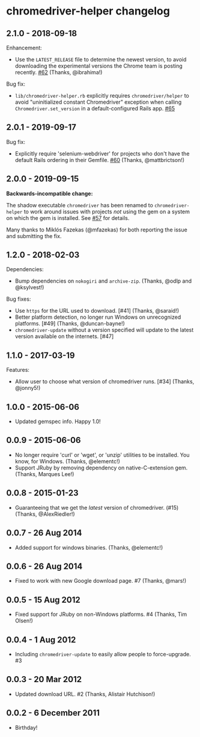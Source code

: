 chromedriver-helper changelog
==========

2.1.0 - 2018-09-18
----------

Enhancement:

* Use the `LATEST_RELEASE` file to determine the newest version, to avoid downloading the experimental versions the Chrome team is posting recently. [#62](https://github.com/flavorjones/chromedriver-helper/issues/62) (Thanks, @ibrahima!)

Bug fix:

* `lib/chromedriver-helper.rb` explicitly requires `chromedriver/helper` to avoid "uninitialized constant Chromedriver" exception when calling `Chromedriver.set_version` in a default-configured Rails app. [#65](https://github.com/flavorjones/chromedriver-helper/issues/65)


2.0.1 - 2019-09-17
----------

Bug fix:

* Explicitly require 'selenium-webdriver' for projects who don't have the default Rails ordering in their Gemfile. [#60](https://github.com/flavorjones/chromedriver-helper/issues/60) (Thanks, @mattbrictson!)


2.0.0 - 2019-09-15
----------

**Backwards-incompatible change:**

The shadow executable `chromedriver` has been renamed to `chromedriver-helper` to work around issues with projects _not_ using the gem on a system on which the gem is installed. See [#57](https://github.com/flavorjones/chromedriver-helper/issues/57) for details.

Many thanks to Miklós Fazekas (@mfazekas) for both reporting the issue and submitting the fix.



1.2.0 - 2018-02-03
----------

Dependencies:

* Bump dependencies on `nokogiri` and `archive-zip`. (Thanks, @odlp and @ksylvest!)


Bug fixes:

* Use `https` for the URL used to download. [#41] (Thanks, @saraid!)
* Better platform detection, no longer run Windows on unrecognized platforms. [#49] (Thanks, @duncan-bayne!)
* `chromedriver-update` without a version specified will update to the latest version available on the internets. [#47]



1.1.0 - 2017-03-19
----------

Features:

* Allow user to choose what version of chromedriver runs. [#34] (Thanks, @jonny5!)


1.0.0 - 2015-06-06
----------

* Updated gemspec info. Happy 1.0!


0.0.9 - 2015-06-06
----------

* No longer require 'curl' or 'wget', or 'unzip' utilities to be installed. You know, for Windows. (Thanks, @elementc!)
* Support JRuby by removing dependency on native-C-extension gem. (Thanks, Marques Lee!)


0.0.8 - 2015-01-23
----------

* Guaranteeing that we get the *latest* version of chromedriver. (#15) (Thanks, @AlexRiedler!)


0.0.7 - 26 Aug 2014
----------

* Added support for windows binaries. (Thanks, @elementc!)


0.0.6 - 26 Aug 2014
----------

* Fixed to work with new Google download page. #7 (Thanks, @mars!)


0.0.5 - 15 Aug 2012
----------

* Fixed support for JRuby on non-Windows platforms. #4 (Thanks, Tim Olsen!)


0.0.4 - 1 Aug 2012
----------

* Including `chromedriver-update` to easily allow people to force-upgrade. #3


0.0.3 - 20 Mar 2012
----------

* Updated download URL. #2 (Thanks, Alistair Hutchison!)


0.0.2 - 6 December 2011
----------

* Birthday!
